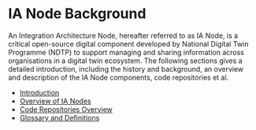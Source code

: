 # IA Node Background

An Integration Architecture Node, hereafter referred to as IA Node, is a critical open-source digital component developed by National Digital Twin Programme (NDTP) to support managing and sharing information across organisations in a digital twin ecosystem. The following sections gives a detailed introduction, including the history and background, an overview and description of the IA Node components, code repositories et al.  

* [Introduction](Context.md)
* [Overview of IA Nodes](Components.md)
* [Code Repositories Overview](Repositories.md)
* [Glossary and Definitions](Glossary.md)
